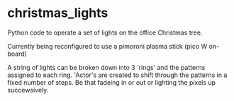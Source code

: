 # christmas_lights
Python code to operate a set of lights on the office Christmas tree.

Currently being reconfigured to use a pimoroni plasma stick (pico W on-board)

A string of lights can be broken down into 3 'rings' and the patterns assigned to each ring.
'Actor's are created to shift through the patterns in a fixed number of steps.
Be that fadeing in or out or lighting the pixels up succewsively.
